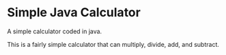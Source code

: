 # Simple Java Calculator
A simple calculator coded in java.

This is a fairly simple calculator that can multiply, divide, add, and subtract.
